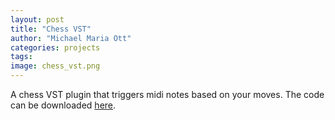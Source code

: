 ```yaml
---
layout: post
title: "Chess VST"
author: "Michael Maria Ott"
categories: projects
tags: 
image: chess_vst.png
---
```

A chess VST plugin that triggers midi notes based on your moves. The code can be downloaded [here](https://github.com/michaelmariaott/chessvst). 

